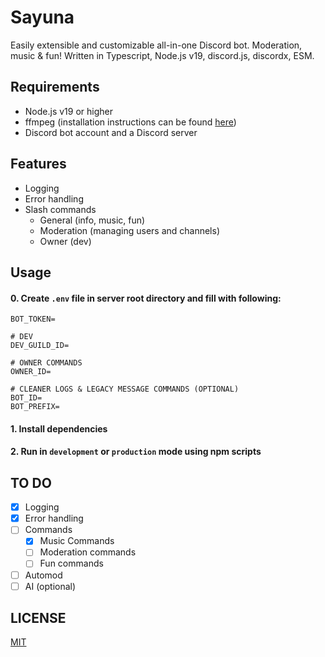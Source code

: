# Sayuna

Easily extensible and customizable all-in-one Discord bot. Moderation, music & fun!
Written in Typescript, Node.js v19, discord.js, discordx, ESM.


## Requirements
- Node.js v19 or higher
- ffmpeg (installation instructions can be found [here](https://ffmpeg.org/download.html))
- Discord bot account and a Discord server

## Features
- Logging
- Error handling
- Slash commands
    - General (info, music, fun)
    - Moderation (managing users and channels)
    - Owner (dev)


## Usage
#### 0.  Create ``.env`` file in server root directory and fill with following:

```
BOT_TOKEN=

# DEV
DEV_GUILD_ID=

# OWNER COMMANDS
OWNER_ID=

# CLEANER LOGS & LEGACY MESSAGE COMMANDS (OPTIONAL)
BOT_ID=
BOT_PREFIX=
```

#### 1.  Install dependencies


#### 2.  Run in ``development`` or ``production`` mode using npm scripts


## TO DO
- [x] Logging
- [x] Error handling
- [ ] Commands
	- [x] Music Commands
	- [ ] Moderation commands
	- [ ] Fun commands
- [ ] Automod
- [ ] AI (optional)

## LICENSE
[MIT](https://choosealicense.com/licenses/mit/)